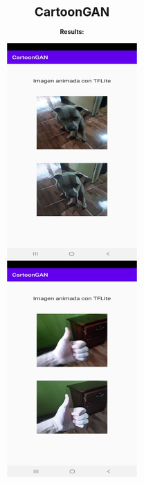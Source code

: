 <div class="row" align="center">
  <h1>CartoonGAN</h1>
  <h4>Results: </h4>
  <img src="./docs/dog.jpeg" width="300" height="500" />
  <img src="./docs/hand.jpeg" width="300" height="500" />
</div>
